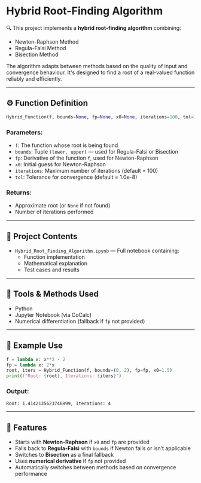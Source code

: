 # Hybrid Root-Finding Algorithm

🔍 This project implements a **hybrid root-finding algorithm** combining:
- Newton-Raphson Method  
- Regula-Falsi Method  
- Bisection Method  

The algorithm adapts between methods based on the quality of input and convergence behaviour. It's designed to find a root of a real-valued function reliably and efficiently.

---

## ⚙️ Function Definition

```python
Hybrid_Function(f, bounds=None, fp=None, x0=None, iterations=100, tol=1.0e-8)
```

### Parameters:
- `f`: The function whose root is being found  
- `bounds`: Tuple `(lower, upper)` — used for Regula-Falsi or Bisection  
- `fp`: Derivative of the function `f`, used for Newton-Raphson  
- `x0`: Initial guess for Newton-Raphson  
- `iterations`: Maximum number of iterations (default = 100)  
- `tol`: Tolerance for convergence (default = 1.0e-8)  

### Returns:
- Approximate root (or `None` if not found)  
- Number of iterations performed  

---

## 📁 Project Contents

- `Hybrid_Root_Finding_Algorithm.ipynb` — Full notebook containing:
  - Function implementation  
  - Mathematical explanation  
  - Test cases and results  

---

## 🧰 Tools & Methods Used

- Python  
- Jupyter Notebook (via CoCalc)  
- Numerical differentiation (fallback if `fp` not provided)  

---

## 🧪 Example Use

```python
f = lambda x: x**2 - 2
fp = lambda x: 2*x
root, iters = Hybrid_Function(f, bounds=(0, 2), fp=fp, x0=1.5)
print(f"Root: {root}, Iterations: {iters}")
```

### Output:
```
Root: 1.4142135623746899, Iterations: 4
```

---

## 🎯 Features

- Starts with **Newton-Raphson** if `x0` and `fp` are provided  
- Falls back to **Regula-Falsi** with `bounds` if Newton fails or isn’t applicable  
- Switches to **Bisection** as a final fallback  
- Uses **numerical derivative** if `fp` not provided  
- Automatically switches between methods based on convergence performance  
